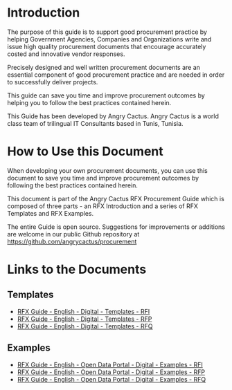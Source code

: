 # Introduction

The purpose of this guide is to support good procurement practice by helping Government Agencies, Companies and Organizations write and issue high quality procurement documents that encourage accurately costed and innovative vendor responses.

Precisely designed and well written procurement documents are an essential component of good procurement practice and are needed in order to successfully deliver projects.

This guide can save you time and improve procurement outcomes by helping you to follow the best practices contained herein.

This Guide has been developed by Angry Cactus. Angry Cactus is a world class team of trilingual IT Consultants based in Tunis, Tunisia. 

# How to Use this Document

When developing your own procurement documents, you can use this document to save you time and improve procurement outcomes by following the best practices contained herein.

This document is part of the Angry Cactus RFX Procurement Guide which is composed of three parts - an RFX Introduction and a series of RFX Templates and RFX Examples. 

The entire Guide is open source. Suggestions for improvements or additions are welcome in our public Github repository at 
https://github.com/angrycactus/procurement

# Links to the Documents

## Templates

* [RFX Guide - English - Digital - Templates - RFI](https://docs.google.com/document/d/1l2_2SHvyw2GkaDZvVlWHf7mXetbdFLK_vpJdljSK-uE/edit?usp=sharing)
* [RFX Guide - English - Digital - Templates - RFP](https://docs.google.com/document/d/1HfP3ZKBmNkOPrSeMf_X1dWE_sgtLB8cwxT1hylThgqE/edit?usp=sharing)
* [RFX Guide - English - Digital - Templates - RFQ](https://docs.google.com/document/d/1TNPfoBNm5dBP-Dj4wTzW-YW8Vir-Qq8lknFmkEM1Av8/edit?usp=sharing)

## Examples

* [RFX Guide - English - Open Data Portal - Digital - Examples - RFI](https://docs.google.com/document/d/10ogxvxVCjcNJf1GUn2icAkFZQNVQ8x4KXkV8ZQC84wI/edit?usp=sharing)
* [RFX Guide - English - Open Data Portal - Digital - Examples - RFP](https://docs.google.com/document/d/1y5JfZuTmZNxpAAWk26eIBINi8nLQPSLUQ-uydqcmpUM/edit?usp=sharing)
* [RFX Guide - English - Open Data Portal - Digital - Examples - RFQ](https://docs.google.com/document/d/1VKWy7i7OghWMRecgbtcpNY3fvjrW6s8YazXu8LEcJ-0/edit?usp=sharing)


